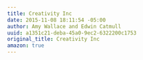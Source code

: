 ```yaml
---
title: Creativity Inc
date: 2015-11-08 18:11:54 -05:00
author: Amy Wallace and Edwin Catmull
uuid: a1351c21-deba-45a0-9ec2-6322200c1753
original_title: Creativity Inc
amazon: true
---
```


